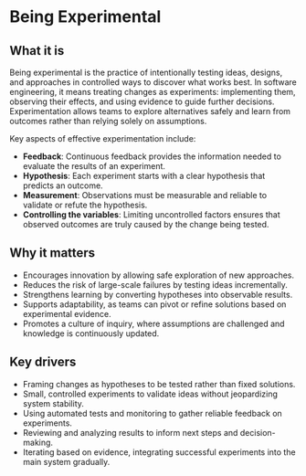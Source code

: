 # Being Experimental

## What it is
Being experimental is the practice of intentionally testing ideas, designs, and approaches in controlled ways to discover what works best. In software engineering, it means treating changes as experiments: implementing them, observing their effects, and using evidence to guide further decisions. Experimentation allows teams to explore alternatives safely and learn from outcomes rather than relying solely on assumptions.  

Key aspects of effective experimentation include:  
- **Feedback**: Continuous feedback provides the information needed to evaluate the results of an experiment.  
- **Hypothesis**: Each experiment starts with a clear hypothesis that predicts an outcome.  
- **Measurement**: Observations must be measurable and reliable to validate or refute the hypothesis.  
- **Controlling the variables**: Limiting uncontrolled factors ensures that observed outcomes are truly caused by the change being tested.  

## Why it matters
- Encourages innovation by allowing safe exploration of new approaches.  
- Reduces the risk of large-scale failures by testing ideas incrementally.  
- Strengthens learning by converting hypotheses into observable results.  
- Supports adaptability, as teams can pivot or refine solutions based on experimental evidence.  
- Promotes a culture of inquiry, where assumptions are challenged and knowledge is continuously updated.  

## Key drivers
- Framing changes as hypotheses to be tested rather than fixed solutions.  
- Small, controlled experiments to validate ideas without jeopardizing system stability.  
- Using automated tests and monitoring to gather reliable feedback on experiments.  
- Reviewing and analyzing results to inform next steps and decision-making.  
- Iterating based on evidence, integrating successful experiments into the main system gradually.  
